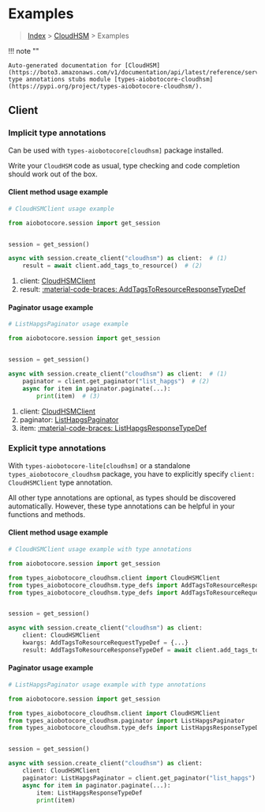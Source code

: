 # Examples

> [Index](../README.md) > [CloudHSM](./README.md) > Examples

!!! note ""

    Auto-generated documentation for [CloudHSM](https://boto3.amazonaws.com/v1/documentation/api/latest/reference/services/cloudhsm.html#cloudhsm)
    type annotations stubs module [types-aiobotocore-cloudhsm](https://pypi.org/project/types-aiobotocore-cloudhsm/).

## Client

### Implicit type annotations

Can be used with `types-aiobotocore[cloudhsm]` package installed.

Write your `CloudHSM` code as usual,
type checking and code completion should work out of the box.



#### Client method usage example

```python
# CloudHSMClient usage example

from aiobotocore.session import get_session


session = get_session()

async with session.create_client("cloudhsm") as client:  # (1)
    result = await client.add_tags_to_resource()  # (2)
```

1. client: [CloudHSMClient](./client.md)
2. result: [:material-code-braces: AddTagsToResourceResponseTypeDef](./type_defs.md#addtagstoresourceresponsetypedef)



#### Paginator usage example

```python
# ListHapgsPaginator usage example

from aiobotocore.session import get_session


session = get_session()

async with session.create_client("cloudhsm") as client:  # (1)
    paginator = client.get_paginator("list_hapgs")  # (2)
    async for item in paginator.paginate(...):
        print(item)  # (3)
```

1. client: [CloudHSMClient](./client.md)
2. paginator: [ListHapgsPaginator](./paginators.md#listhapgspaginator)
3. item: [:material-code-braces: ListHapgsResponseTypeDef](./type_defs.md#listhapgsresponsetypedef)




### Explicit type annotations

With `types-aiobotocore-lite[cloudhsm]`
or a standalone `types_aiobotocore_cloudhsm` package, you have to explicitly specify
`client: CloudHSMClient` type annotation.

All other type annotations are optional, as types should be discovered automatically.
However, these type annotations can be helpful in your functions and methods.


#### Client method usage example

```python
# CloudHSMClient usage example with type annotations

from aiobotocore.session import get_session

from types_aiobotocore_cloudhsm.client import CloudHSMClient
from types_aiobotocore_cloudhsm.type_defs import AddTagsToResourceResponseTypeDef
from types_aiobotocore_cloudhsm.type_defs import AddTagsToResourceRequestTypeDef


session = get_session()

async with session.create_client("cloudhsm") as client:
    client: CloudHSMClient
    kwargs: AddTagsToResourceRequestTypeDef = {...}
    result: AddTagsToResourceResponseTypeDef = await client.add_tags_to_resource(**kwargs)
```



#### Paginator usage example

```python
# ListHapgsPaginator usage example with type annotations

from aiobotocore.session import get_session

from types_aiobotocore_cloudhsm.client import CloudHSMClient
from types_aiobotocore_cloudhsm.paginator import ListHapgsPaginator
from types_aiobotocore_cloudhsm.type_defs import ListHapgsResponseTypeDef


session = get_session()

async with session.create_client("cloudhsm") as client:
    client: CloudHSMClient
    paginator: ListHapgsPaginator = client.get_paginator("list_hapgs")
    async for item in paginator.paginate(...):
        item: ListHapgsResponseTypeDef
        print(item)
```



